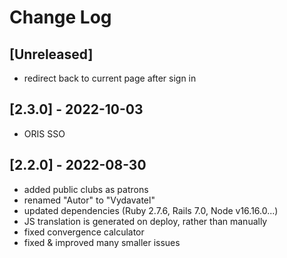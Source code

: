 # Change Log

## [Unreleased]
- redirect back to current page after sign in

## [2.3.0] - 2022-10-03
- ORIS SSO

## [2.2.0] - 2022-08-30
- added public clubs as patrons
- renamed "Autor" to "Vydavatel"
- updated dependencies (Ruby 2.7.6, Rails 7.0, Node v16.16.0...)
- JS translation is generated on deploy, rather than manually
- fixed convergence calculator
- fixed & improved many smaller issues
